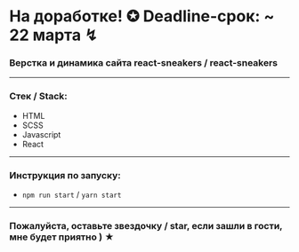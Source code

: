 
# На доработке! ✪ Deadline-срок: ~ 22 марта ↯

### Верстка и динамика сайта react-sneakers / react-sneakers

---

### Стек / Stack: 

* HTML
* SCSS
* Javascript
* React

---

### Инструкция по запуску:

* `npm run start` / `yarn start`

---

### Пожалуйста, оставьте звездочку / star, если зашли в гости, мне будет приятно ) ★
